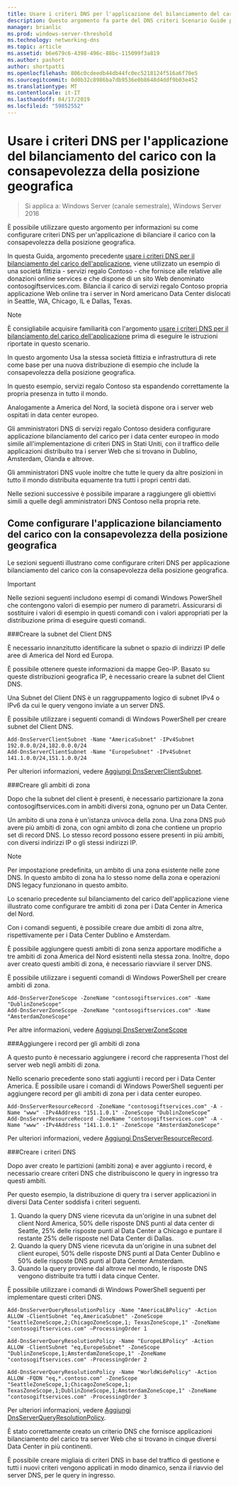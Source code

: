 ```yaml
---
title: Usare i criteri DNS per l'applicazione del bilanciamento del carico con la consapevolezza della posizione geografica
description: Questo argomento fa parte del DNS criteri Scenario Guide per Windows Server 2016
manager: brianlic
ms.prod: windows-server-threshold
ms.technology: networking-dns
ms.topic: article
ms.assetid: b6e679c6-4398-496c-88bc-115099f3a819
ms.author: pashort
author: shortpatti
ms.openlocfilehash: 806c0cdeedb44db44fc0ec5218124f516a6f70e5
ms.sourcegitcommit: 0d0b32c8986ba7db9536e0b8648d4ddf9b03e452
ms.translationtype: MT
ms.contentlocale: it-IT
ms.lasthandoff: 04/17/2019
ms.locfileid: "59852552"
---
```

# <a name="use-dns-policy-for-application-load-balancing-with-geo-location-awareness"></a>Usare i criteri DNS per l'applicazione del bilanciamento del carico con la consapevolezza della posizione geografica

>Si applica a: Windows Server (canale semestrale), Windows Server 2016

È possibile utilizzare questo argomento per informazioni su come configurare criteri DNS per un'applicazione di bilanciare il carico con la consapevolezza della posizione geografica.

In questa Guida, argomento precedente [usare i criteri DNS per il bilanciamento del carico dell'applicazione](https://technet.microsoft.com/windows-server-docs/networking/dns/deploy/app-lb), viene utilizzato un esempio di una società fittizia - servizi regalo Contoso - che fornisce alle relative alle donazioni online services e che dispone di un sito Web denominato contosogiftservices.com. Bilancia il carico di servizi regalo Contoso propria applicazione Web online tra i server in Nord americano Data Center dislocati in Seattle, WA, Chicago, IL e Dallas, Texas.

>[!NOTE]
>È consigliabile acquisire familiarità con l'argomento [usare i criteri DNS per il bilanciamento del carico dell'applicazione](https://technet.microsoft.com/windows-server-docs/networking/dns/deploy/app-lb) prima di eseguire le istruzioni riportate in questo scenario.

In questo argomento Usa la stessa società fittizia e infrastruttura di rete come base per una nuova distribuzione di esempio che include la consapevolezza della posizione geografica.

In questo esempio, servizi regalo Contoso sta espandendo correttamente la propria presenza in tutto il mondo.

Analogamente a America del Nord, la società dispone ora i server web ospitati in data center europeo.

Gli amministratori DNS di servizi regalo Contoso desidera configurare applicazione bilanciamento del carico per i data center europeo in modo simile all'implementazione di criteri DNS in Stati Uniti, con il traffico delle applicazioni distribuito tra i server Web che si trovano in Dublino, Amsterdam, Olanda e altrove.

Gli amministratori DNS vuole inoltre che tutte le query da altre posizioni in tutto il mondo distribuita equamente tra tutti i propri centri dati.

Nelle sezioni successive è possibile imparare a raggiungere gli obiettivi simili a quelle degli amministratori DNS Contoso nella propria rete.

## <a name="how-to-configure-application-load-balancing-with-geo-location-awareness"></a>Come configurare l'applicazione bilanciamento del carico con la consapevolezza della posizione geografica

Le sezioni seguenti illustrano come configurare criteri DNS per applicazione bilanciamento del carico con la consapevolezza della posizione geografica.

>[!IMPORTANT]
>Nelle sezioni seguenti includono esempi di comandi Windows PowerShell che contengono valori di esempio per numero di parametri. Assicurarsi di sostituire i valori di esempio in questi comandi con i valori appropriati per la distribuzione prima di eseguire questi comandi.

###<a name="bkmk_clientsubnets"></a>Creare la subnet del Client DNS

È necessario innanzitutto identificare la subnet o spazio di indirizzi IP delle aree di America del Nord ed Europa.

È possibile ottenere queste informazioni da mappe Geo-IP. Basato su queste distribuzioni geografica IP, è necessario creare la subnet del Client DNS.

Una Subnet del Client DNS è un raggruppamento logico di subnet IPv4 o IPv6 da cui le query vengono inviate a un server DNS.

È possibile utilizzare i seguenti comandi di Windows PowerShell per creare subnet del Client DNS. 

    
    Add-DnsServerClientSubnet -Name "AmericaSubnet" -IPv4Subnet 192.0.0.0/24,182.0.0.0/24
    Add-DnsServerClientSubnet -Name "EuropeSubnet" -IPv4Subnet 141.1.0.0/24,151.1.0.0/24
    
Per ulteriori informazioni, vedere [Aggiungi DnsServerClientSubnet](https://docs.microsoft.com/powershell/module/dnsserver/add-dnsserverclientsubnet?view=win10-ps).

###<a name="bkmk_zscopes2"></a>Creare gli ambiti di zona

Dopo che la subnet del client è presenti, è necessario partizionare la zona contosogiftservices.com in ambiti diversi zona, ognuno per un Data Center.

Un ambito di una zona è un'istanza univoca della zona. Una zona DNS può avere più ambiti di zona, con ogni ambito di zona che contiene un proprio set di record DNS. Lo stesso record possono essere presenti in più ambiti, con diversi indirizzi IP o gli stessi indirizzi IP.

>[!NOTE]
>Per impostazione predefinita, un ambito di una zona esistente nelle zone DNS. In questo ambito di zona ha lo stesso nome della zona e operazioni DNS legacy funzionano in questo ambito.

Lo scenario precedente sul bilanciamento del carico dell'applicazione viene illustrato come configurare tre ambiti di zona per i Data Center in America del Nord.

Con i comandi seguenti, è possibile creare due ambiti di zona altre, rispettivamente per i Data Center Dublino e Amsterdam. 

È possibile aggiungere questi ambiti di zona senza apportare modifiche a tre ambiti di zona America del Nord esistenti nella stessa zona. Inoltre, dopo aver creato questi ambiti di zona, è necessario riavviare il server DNS.

È possibile utilizzare i seguenti comandi di Windows PowerShell per creare ambiti di zona.

    
    Add-DnsServerZoneScope -ZoneName "contosogiftservices.com" -Name "DublinZoneScope"
    Add-DnsServerZoneScope -ZoneName "contosogiftservices.com" -Name "AmsterdamZoneScope"
    

Per altre informazioni, vedere [Aggiungi DnsServerZoneScope](https://docs.microsoft.com/powershell/module/dnsserver/add-dnsserverzonescope?view=win10-ps)

###<a name="bkmk_records2"></a>Aggiungere i record per gli ambiti di zona

A questo punto è necessario aggiungere i record che rappresenta l'host del server web negli ambiti di zona.

Nello scenario precedente sono stati aggiunti i record per i Data Center America. È possibile usare i comandi di Windows PowerShell seguenti per aggiungere record per gli ambiti di zona per i data center europeo.
 
    
    Add-DnsServerResourceRecord -ZoneName "contosogiftservices.com" -A -Name "www" -IPv4Address "151.1.0.1" -ZoneScope "DublinZoneScope”
    Add-DnsServerResourceRecord -ZoneName "contosogiftservices.com" -A -Name "www" -IPv4Address "141.1.0.1" -ZoneScope "AmsterdamZoneScope"
    

Per ulteriori informazioni, vedere [Aggiungi DnsServerResourceRecord](https://docs.microsoft.com/powershell/module/dnsserver/add-dnsserverresourcerecord?view=win10-ps).

###<a name="bkmk_policies2"></a>Creare i criteri DNS

Dopo aver creato le partizioni (ambiti zona) e aver aggiunto i record, è necessario creare criteri DNS che distribuiscono le query in ingresso tra questi ambiti.

Per questo esempio, la distribuzione di query tra i server applicazioni in diversi Data Center soddisfa i criteri seguenti.

1. Quando la query DNS viene ricevuta da un'origine in una subnet del client Nord America, 50% delle risposte DNS punti al data center di Seattle, 25% delle risposte punti al Data Center a Chicago e puntare il restante 25% delle risposte nel Data Center di Dallas.
2. Quando la query DNS viene ricevuta da un'origine in una subnet del client europei, 50% delle risposte DNS punti al Data Center Dublino e 50% delle risposte DNS punti al Data Center Amsterdam.
3. Quando la query proviene dal altrove nel mondo, le risposte DNS vengono distribuite tra tutti i data cinque Center.

È possibile utilizzare i comandi di Windows PowerShell seguenti per implementare questi criteri DNS.

    
    Add-DnsServerQueryResolutionPolicy -Name "AmericaLBPolicy" -Action ALLOW -ClientSubnet "eq,AmericaSubnet" -ZoneScope "SeattleZoneScope,2;ChicagoZoneScope,1; TexasZoneScope,1" -ZoneName "contosogiftservices.com" –ProcessingOrder 1
    
    Add-DnsServerQueryResolutionPolicy -Name "EuropeLBPolicy" -Action ALLOW -ClientSubnet "eq,EuropeSubnet" -ZoneScope "DublinZoneScope,1;AmsterdamZoneScope,1" -ZoneName "contosogiftservices.com" -ProcessingOrder 2
    
    Add-DnsServerQueryResolutionPolicy -Name "WorldWidePolicy" -Action ALLOW -FQDN "eq,*.contoso.com" -ZoneScope "SeattleZoneScope,1;ChicagoZoneScope,1; TexasZoneScope,1;DublinZoneScope,1;AmsterdamZoneScope,1" -ZoneName "contosogiftservices.com" -ProcessingOrder 3
    
    

Per ulteriori informazioni, vedere [Aggiungi DnsServerQueryResolutionPolicy](https://docs.microsoft.com/powershell/module/dnsserver/add-dnsserverqueryresolutionpolicy?view=win10-ps).

È stato correttamente creato un criterio DNS che fornisce applicazioni bilanciamento del carico tra server Web che si trovano in cinque diversi Data Center in più continenti.

È possibile creare migliaia di criteri DNS in base del traffico di gestione e tutti i nuovi criteri vengono applicati in modo dinamico, senza il riavvio del server DNS, per le query in ingresso.
